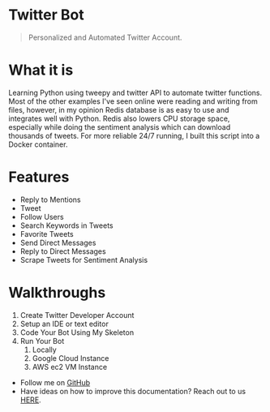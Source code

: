 # Twitter Bot

> Personalized and Automated Twitter Account.

<!-- ![logo](_media/transparent-logo.png) -->

# What it is

Learning Python using tweepy and twitter API to automate twitter functions. Most of the other examples I've seen online were reading and writing from files, however, in my opinion Redis database is as easy to use and integrates well with Python. Redis also lowers CPU storage space, especially while doing the sentiment analysis which can download thousands of tweets. For more reliable 24/7 running, I built this script into a Docker container.

# Features

- Reply to Mentions
- Tweet
- Follow Users
- Search Keywords in Tweets
- Favorite Tweets
- Send Direct Messages
- Reply to Direct Messages
- Scrape Tweets for Sentiment Analysis

# Walkthroughs

1. Create Twitter Developer Account
2. Setup an IDE or text editor
3. Code Your Bot Using My Skeleton
4. Run Your Bot
   1. Locally
   2. Google Cloud Instance
   3. AWS ec2 VM Instance

- Follow me on [GitHub](https://github.com/austinbspencer)
- Have ideas on how to improve this documentation? Reach out to us [HERE](twitter.bot.admin@austinbspencer.com).
